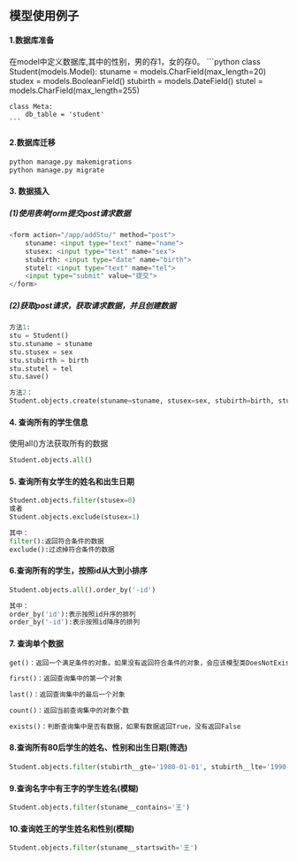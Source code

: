 
## 模型使用例子

#### 1.数据库准备

在model中定义数据库,其中的性别，男的存1，女的存0。
    ```python
class Student(models.Model):
    stuname = models.CharField(max_length=20)
    studex = models.BooleanField()
    stubirth = models.DateField()
    stutel = models.CharField(max_length=255)
    
    class Meta:
        db_table = 'student'
    ```

#### 2.数据库迁移
```python
python manage.py makemigrations
python manage.py migrate
```

#### 3. 数据插入

##### (1)使用表单form提交post请求数据
```python
<form action="/app/addStu/" method="post">
    stuname: <input type="text" name="name">
    stusex: <input type="text" name="sex">
    stubirth: <input type="date" name="birth">
    stutel: <input type="text" name="tel">
    <input type="submit" value="提交">
</form>
```

##### (2)获取post请求，获取请求数据，并且创建数据
```python
方法1:
stu = Student()
stu.stuname = stuname
stu.stusex = sex
stu.stubirth = birth
stu.stutel = tel
stu.save()

方法2：
Student.objects.create(stuname=stuname, stusex=sex, stubirth=birth, stutel=tel)
```

#### 4. 查询所有的学生信息
使用all()方法获取所有的数据
```python
Student.objects.all()
```

#### 5. 查询所有女学生的姓名和出生日期
```python
Student.objects.filter(stusex=0)
或者
Student.objects.exclude(stusex=1)

其中：
filter():返回符合条件的数据
exclude():过滤掉符合条件的数据
```
#### 6.查询所有的学生，按照id从大到小排序
```python
Student.objects.all().order_by('-id')

其中：
order_by('id'):表示按照id升序的排列
order_by('-id'):表示按照id降序的排列
```
#### 7. 查询单个数据

```python
get()：返回一个满足条件的对象。如果没有返回符合条件的对象，会应该模型类DoesNotExist异常，如果找到多个，会引发模型类MultiObjectsReturned异常

first()：返回查询集中的第一个对象

last()：返回查询集中的最后一个对象

count()：返回当前查询集中的对象个数

exists()：判断查询集中是否有数据，如果有数据返回True，没有返回False
```

#### 8.查询所有80后学生的姓名、性别和出生日期(筛选)

```python
Student.objects.filter(stubirth__gte='1980-01-01', stubirth__lte='1990-01-01')
```
#### 9.查询名字中有王字的学生姓名(模糊)
```python
Student.objects.filter(stuname__contains='王')
```

#### 10.查询姓王的学生姓名和性别(模糊)
```python
Student.objects.filter(stuname__startswith='王')
```


